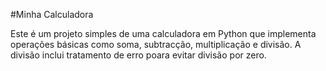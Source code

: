 #Minha Calculadora

Este é um projeto simples de uma calculadora em Python que implementa operações básicas como soma, subtracção, multiplicação e divisão. A divisão inclui tratamento de erro poara evitar divisão por zero.
